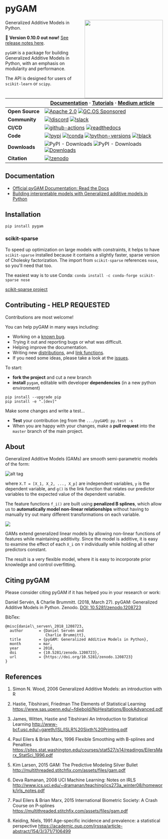 

# pyGAM

<a href="https://pygam.readthedocs.io/en/latest/?badge=latest"><img src=imgs/pygam_tensor.png width="250" align="right" /></a>

Generalized Additive Models in Python.

:rocket: **Version 0.10.0 out now!** [See release notes here](https://github.com/dswah/pyGAM/releases).

`pyGAM` is a package for building Generalized Additive Models in Python, with an emphasis on modularity and performance.

The API is designed for users of `scikit-learn` or `scipy`.


|  | **[Documentation](https://pygam.readthedocs.io/en/latest/?badge=latest)** · **[Tutorials](https://pygam.readthedocs.io/en/latest/notebooks/tour_of_pygam.html)** · **[Medium article](https://medium.com/just-another-data-scientist/building-interpretable-models-with-generalized-additive-models-in-python-c4404eaf5515)** |
|---|---|
| **Open&#160;Source** | [![Apache 2.0](https://img.shields.io/badge/license-Apache%202.0-blue.svg)](https://github.com/dswah/pygam/blob/main/LICENSE) [![GC.OS Sponsored](https://img.shields.io/badge/GC.OS-Sponsored%20Project-orange.svg?style=flat&colorA=0eac92&colorB=2077b4)](https://gc-os-ai.github.io/) |
| **Community** | [![!discord](https://img.shields.io/static/v1?logo=discord&label=discord&message=chat&color=lightgreen)](https://discord.gg/Rt8By5Jj) [![!slack](https://img.shields.io/static/v1?logo=linkedin&label=LinkedIn&message=news&color=lightblue)](https://www.linkedin.com/company/german-center-for-open-source-ai) |
| **CI/CD** | [![github-actions](https://img.shields.io/github/actions/workflow/status/dswah/pygam/pypi.yml?logo=github)](https://github.com/dswah/pygam/actions/workflows/pypi.yml) [![readthedocs](https://img.shields.io/readthedocs/pygam?logo=readthedocs)](https://pygam.readthedocs.io/en/latest/?badge=latest) |
| **Code** |  [![!pypi](https://img.shields.io/pypi/v/pygam?color=orange)](https://pypi.org/project/pygam/) [![!conda](https://img.shields.io/conda/vn/conda-forge/pygam)](https://anaconda.org/conda-forge/pygam) [![!python-versions](https://img.shields.io/pypi/pyversions/pygam)](https://www.python.org/) [![!black](https://img.shields.io/badge/code%20style-black-000000.svg)](https://github.com/psf/black)  |
| **Downloads** | ![PyPI - Downloads](https://img.shields.io/pypi/dw/pygam) ![PyPI - Downloads](https://img.shields.io/pypi/dm/pygam) [![Downloads](https://static.pepy.tech/personalized-badge/pygam?period=total&units=international_system&left_color=grey&right_color=blue&left_text=cumulative%20(pypi))](https://pepy.tech/project/pygam) |
| **Citation** | [![!zenodo](https://zenodo.org/badge/DOI/10.5281/zenodo.1208723.svg)](https://doi.org/10.5281/zenodo.1208723) |

## Documentation
- [Official pyGAM Documentation: Read the Docs](https://pygam.readthedocs.io/en/latest/?badge=latest)
- [Building interpretable models with Generalized additive models in Python](https://medium.com/just-another-data-scientist/building-interpretable-models-with-generalized-additive-models-in-python-c4404eaf5515)
<!-----
[pyGAM: Getting started with Generalized Additive Models in Python](https://medium.com/@jpoberhauser/pygam-getting-started-with-generalized-additive-models-in-python-457df5b4705f)
----->

## Installation
```pip install pygam```

### scikit-sparse
To speed up optimization on large models with constraints, it helps to have `scikit-sparse` installed because it contains a slightly faster, sparse version of Cholesky factorization. The import from `scikit-sparse` references `nose`, so you'll need that too.

The easiest way is to use Conda:
```conda install -c conda-forge scikit-sparse nose```

[scikit-sparse project](https://github.com/scikit-sparse/scikit-sparse)

## Contributing - HELP REQUESTED
Contributions are most welcome!

You can help pyGAM in many ways including:

- Working on a [known bug](https://github.com/dswah/pyGAM/labels/bug).
- Trying it out and reporting bugs or what was difficult.
- Helping improve the documentation.
- Writing new [distributions](https://github.com/dswah/pyGAM/blob/master/pygam/distributions.py), and [link functions](https://github.com/dswah/pyGAM/blob/master/pygam/links.py).
- If you need some ideas, please take a look at the [issues](https://github.com/dswah/pyGAM/issues).


To start:
- **fork the project** and cut a new branch
- **install** `pygam`, editable with developer **dependencies** (in a new python environment)

```
pip install --upgrade pip
pip install -e ".[dev]"
```

Make some changes and write a test...
- **Test** your contribution (eg from the `.../pyGAM`):
```py.test -s```
- When you are happy with your changes, make a **pull request** into the `master` branch of the main project.


## About
Generalized Additive Models (GAMs) are smooth semi-parametric models of the form:

![alt tag](http://latex.codecogs.com/svg.latex?g\(\mathbb{E}\[y|X\]\)=\beta_0+f_1(X_1)+f_2(X_2)+\dots+f_p(X_p))

where `X.T = [X_1, X_2, ..., X_p]` are independent variables, `y` is the dependent variable, and `g()` is the link function that relates our predictor variables to the expected value of the dependent variable.

The feature functions `f_i()` are built using **penalized B splines**, which allow us to **automatically model non-linear relationships** without having to manually try out many different transformations on each variable.

<img src=imgs/pygam_basis.png>

GAMs extend generalized linear models by allowing non-linear functions of features while maintaining additivity. Since the model is additive, it is easy to examine the effect of each `X_i` on `Y` individually while holding all other predictors constant.

The result is a very flexible model, where it is easy to incorporate prior knowledge and control overfitting.

## Citing pyGAM
Please consider citing pyGAM if it has helped you in your research or work:

Daniel Servén, & Charlie Brummitt. (2018, March 27). pyGAM: Generalized Additive Models in Python. Zenodo. [DOI: 10.5281/zenodo.1208723](http://doi.org/10.5281/zenodo.1208723)

BibTex:
```
@misc{daniel\_serven\_2018_1208723,
  author       = {Daniel Servén and
                  Charlie Brummitt},
  title        = {pyGAM: Generalized Additive Models in Python},
  month        = mar,
  year         = 2018,
  doi          = {10.5281/zenodo.1208723},
  url          = {https://doi.org/10.5281/zenodo.1208723}
}
```

## References
1. Simon N. Wood, 2006
Generalized Additive Models: an introduction with R

0. Hastie, Tibshirani, Friedman
The Elements of Statistical Learning
https://www.sas.upenn.edu/~fdiebold/NoHesitations/BookAdvanced.pdf

0. James, Witten, Hastie and Tibshirani
An Introduction to Statistical Learning
http://www-bcf.usc.edu/~gareth/ISL/ISLR%20Sixth%20Printing.pdf

0. Paul Eilers & Brian Marx, 1996
Flexible Smoothing with B-splines and Penalties
https://sites.stat.washington.edu/courses/stat527/s14/readings/EilersMarx_StatSci_1996.pdf

0. Kim Larsen, 2015
GAM: The Predictive Modeling Silver Bullet
http://multithreaded.stitchfix.com/assets/files/gam.pdf

0. Deva Ramanan, 2008
UCI Machine Learning: Notes on IRLS
http://www.ics.uci.edu/~dramanan/teaching/ics273a_winter08/homework/irls_notes.pdf

0. Paul Eilers & Brian Marx, 2015
International Biometric Society: A Crash Course on P-splines
https://multithreaded.stitchfix.com/assets/files/gam.pdf

0. Keiding, Niels, 1991
Age-specific incidence and prevalence: a statistical perspective
https://academic.oup.com/jrsssa/article-abstract/154/3/371/7106499


<!---http://www.cs.princeton.edu/courses/archive/fall11/cos323/notes/cos323_f11_lecture09_svd.pdf--->

<!---http://www.stats.uwo.ca/faculty/braun/ss3859/notes/Chapter4/ch4.pdf--->

<!---http://www.stat.berkeley.edu/~census/mlesan.pdf--->

<!---http://web.mit.edu/hyperbook/Patrikalakis-Maekawa-Cho/node17.html---> <!--- this helped me get spline gradients--->

<!---https://scikit-sparse.readthedocs.io/en/latest/overview.html#developers--->

<!---https://vincentarelbundock.github.io/Rdatasets/datasets.html---> <!--- R Datasets!--->
